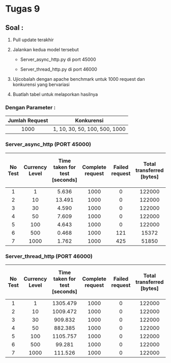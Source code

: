 # Tugas 9

## Soal :

1. Pull update terakhir

2. Jalankan kedua model tersebut

    - Server_async_http.py di port 45000

    - Server_thread_http.py di port 46000

3. Ujicobalah dengan apache benchmark untuk 1000 request dan konkurensi yang bervariasi

4. Buatlah tabel untuk melaporkan hasilnya

### Dengan Parameter :

| Jumlah Request | Konkurensi | 
| :-------------: | :-------------: |
| 1000 | 1, 10, 30, 50, 100, 500, 1000 | 

### Server_async_http (PORT 45000)

| No Test | Currency Level | Time taken for test [seconds] | Complete request | Failed request | Total transferred [bytes] | Request per second [#/sec] {mean} | Time per request [ms] (means) | Transfer rate [Kbytes/sec] |
| :-------------: | :-------------: | :-------------: | :-------------: | :-------------: | :-------------: | :-------------: | :-------------: | :-------------: |
| 1 | 1 | 5.636 | 1000 | 0 | 122000 | 177.44 | 5.636 | 21.14 |
| 2 | 10 | 13.491 | 1000 | 0 | 122000 | 74.12 | 134.911 | 8.83 |
| 3 | 30 | 4.590 | 1000 | 0 | 122000 | 217.88 | 137.691 | 25.96 |
| 4 | 50 | 7.609 | 1000 | 0 | 122000 | 131.42 | 380.466 | 15.66 |
| 5 | 100 | 4.643 | 1000 | 0 | 122000 | 215.37 | 464.327 | 25.66 |
| 6 | 500 | 0.468 | 1000 | 121 | 15372 | 2138.17 | 233.845 | 32.10 |
| 7 | 1000 | 1.762 | 1000 | 425 | 51850 | 576.40 | 1762.410 | 28.73 |

### Server_thread_http (PORT 46000)

| No Test | Currency Level | Time taken for test [seconds] | Complete request | Failed request | Total transferred [bytes] | Request per second [#/sec] {mean} | Time per request [ms] (means) | Transfer rate [Kbytes/sec] |
| :-------------: | :-------------: | :-------------: | :-------------: | :-------------: | :-------------: | :-------------: | :-------------: | :-------------: |
| 1 | 1 | 1305.479 | 1000 | 0 | 122000 | 0.77 | 1305.479 | 0.09 |
| 2 | 10 | 1009.472 | 1000 | 0 | 122000 | 0.99 | 10094.723 | 0.12 |
| 3 | 30 | 909.832 | 1000 | 0 | 122000 | 1.10 | 27294.966 | 0.13 |
| 4 | 50 | 882.385 | 1000 | 0 | 122000 | 1.13 | 44119.229 | 0.14 |
| 5 | 100 | 1105.757 | 1000 | 0 | 122000 | 0.90 | 110575.702 | 0.11 |
| 6 | 500 | 99.281 | 1000 | 0 | 122000 | 10.07 | 49640.541 | 1.20 |
| 7 | 1000 | 111.526 | 1000 | 0 | 122000 | 8.97 | 111525.567 | 1.07 |
